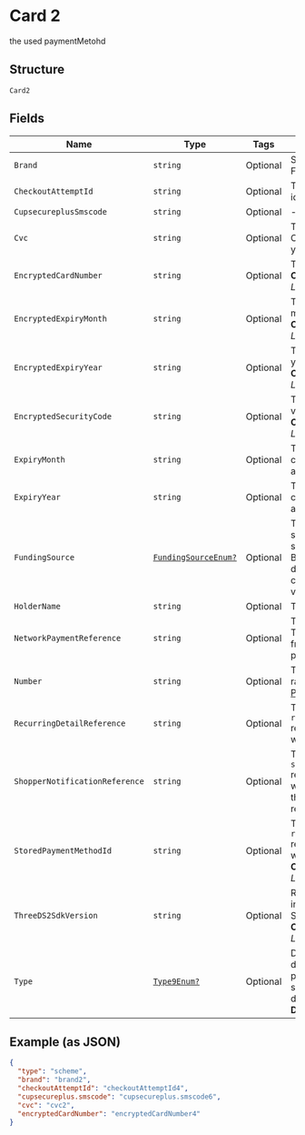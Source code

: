 
# Card 2

the used paymentMetohd

## Structure

`Card2`

## Fields

| Name | Type | Tags | Description |
|  --- | --- | --- | --- |
| `Brand` | `string` | Optional | Secondary brand of the card. For example: **plastix**, **hmclub**. |
| `CheckoutAttemptId` | `string` | Optional | The checkout attempt identifier. |
| `CupsecureplusSmscode` | `string` | Optional | - |
| `Cvc` | `string` | Optional | The card verification code. Only collect raw card data if you are [fully PCI compliant](https://docs.adyen.com/development-resources/pci-dss-compliance-guide). |
| `EncryptedCardNumber` | `string` | Optional | The encrypted card number.<br>**Constraints**: *Maximum Length*: `15000` |
| `EncryptedExpiryMonth` | `string` | Optional | The encrypted card expiry month.<br>**Constraints**: *Maximum Length*: `15000` |
| `EncryptedExpiryYear` | `string` | Optional | The encrypted card expiry year.<br>**Constraints**: *Maximum Length*: `15000` |
| `EncryptedSecurityCode` | `string` | Optional | The encrypted card verification code.<br>**Constraints**: *Maximum Length*: `15000` |
| `ExpiryMonth` | `string` | Optional | The card expiry month. Only collect raw card data if you are [fully PCI compliant](https://docs.adyen.com/development-resources/pci-dss-compliance-guide). |
| `ExpiryYear` | `string` | Optional | The card expiry year. Only collect raw card data if you are [fully PCI compliant](https://docs.adyen.com/development-resources/pci-dss-compliance-guide). |
| `FundingSource` | [`FundingSourceEnum?`](../../doc/models/funding-source-enum.md) | Optional | The funding source that should be used when multiple sources are available. For Brazilian combo cards, by default the funding source is credit. To use debit, set this value to **debit**. |
| `HolderName` | `string` | Optional | The name of the card holder. |
| `NetworkPaymentReference` | `string` | Optional | The network token reference. This is the [`networkTxReference`](https://docs.adyen.com/api-explorer/#/CheckoutService/latest/post/payments__resParam_additionalData-ResponseAdditionalDataCommon-networkTxReference) from the response to the first payment. |
| `Number` | `string` | Optional | The card number. Only collect raw card data if you are [fully PCI compliant](https://docs.adyen.com/development-resources/pci-dss-compliance-guide). |
| `RecurringDetailReference` | `string` | Optional | This is the `recurringDetailReference` returned in the response when you created the token. |
| `ShopperNotificationReference` | `string` | Optional | The `shopperNotificationReference` returned in the response when you requested to notify the shopper. Used only for recurring payments in India. |
| `StoredPaymentMethodId` | `string` | Optional | This is the `recurringDetailReference` returned in the response when you created the token.<br>**Constraints**: *Maximum Length*: `64` |
| `ThreeDS2SdkVersion` | `string` | Optional | Required for mobile integrations. Version of the 3D Secure 2 mobile SDK.<br>**Constraints**: *Maximum Length*: `12` |
| `Type` | [`Type9Enum?`](../../doc/models/type-9-enum.md) | Optional | Default payment method details. Common for scheme payment methods, and for simple payment method details.<br>**Default**: `Type9Enum.scheme` |

## Example (as JSON)

```json
{
  "type": "scheme",
  "brand": "brand2",
  "checkoutAttemptId": "checkoutAttemptId4",
  "cupsecureplus.smscode": "cupsecureplus.smscode6",
  "cvc": "cvc2",
  "encryptedCardNumber": "encryptedCardNumber4"
}
```

